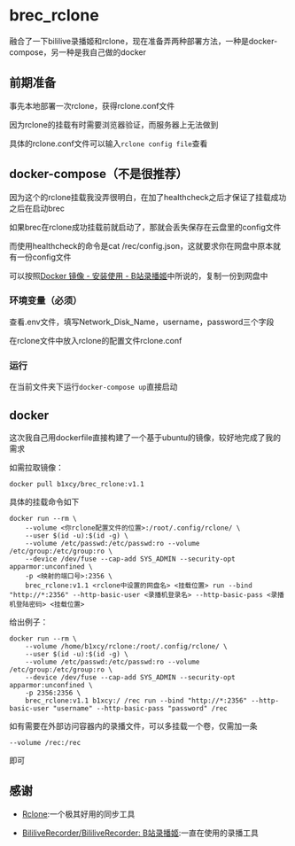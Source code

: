 # brec_rclone
融合了一下bililive录播姬和rclone，现在准备弄两种部署方法，一种是docker-compose，另一种是我自己做的docker

## 前期准备

事先本地部署一次rclone，获得rclone.conf文件

因为rclone的挂载有时需要浏览器验证，而服务器上无法做到

具体的rclone.conf文件可以输入`rclone config file`查看

## docker-compose（不是很推荐）

因为这个的rclone挂载我没弄很明白，在加了healthcheck之后才保证了挂载成功之后在启动brec

如果brec在rclone成功挂载前就启动了，那就会丢失保存在云盘里的config文件

而使用healthcheck的命令是cat /rec/config.json，这就要求你在网盘中原本就有一份config文件

可以按照[Docker 镜像 - 安装使用 - B站录播姬](https://rec.danmuji.org/user/install/docker/#运行录播姬)中所说的，复制一份到网盘中

### 环境变量（必须）

查看.env文件，填写Network_Disk_Name，username，password三个字段

在rclone文件中放入rclone的配置文件rclone.conf

### 运行

在当前文件夹下运行`docker-compose up`直接启动

## docker

这次我自己用dockerfile直接构建了一个基于ubuntu的镜像，较好地完成了我的需求

如需拉取镜像：

```
docker pull b1xcy/brec_rclone:v1.1
```

具体的挂载命令如下

```
docker run --rm \
    --volume <你rclone配置文件的位置>:/root/.config/rclone/ \
    --user $(id -u):$(id -g) \
    --volume /etc/passwd:/etc/passwd:ro --volume /etc/group:/etc/group:ro \
    --device /dev/fuse --cap-add SYS_ADMIN --security-opt apparmor:unconfined \
    -p <映射的端口号>:2356 \
    brec_rclone:v1.1 <rclone中设置的网盘名> <挂载位置> run --bind "http://*:2356" --http-basic-user <录播机登录名> --http-basic-pass <录播机登陆密码> <挂载位置>
```

给出例子：

```
docker run --rm \
    --volume /home/b1xcy/rclone:/root/.config/rclone/ \
    --user $(id -u):$(id -g) \
    --volume /etc/passwd:/etc/passwd:ro --volume /etc/group:/etc/group:ro \
    --device /dev/fuse --cap-add SYS_ADMIN --security-opt apparmor:unconfined \
    -p 2356:2356 \
    brec_rclone:v1.1 b1xcy:/ /rec run --bind "http://*:2356" --http-basic-user "username" --http-basic-pass "password" /rec
```

如有需要在外部访问容器内的录播文件，可以多挂载一个卷，仅需加一条

```
--volume /rec:/rec
```

即可

## 感谢

- [Rclone](https://rclone.org/):一个极其好用的同步工具

- [BililiveRecorder/BililiveRecorder: B站录播姬](https://github.com/BililiveRecorder/BililiveRecorder):一直在使用的录播工具

